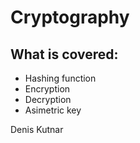 
# Cryptography


## What is covered:

* Hashing function
* Encryption 
* Decryption
* Asimetric key

Denis Kutnar
